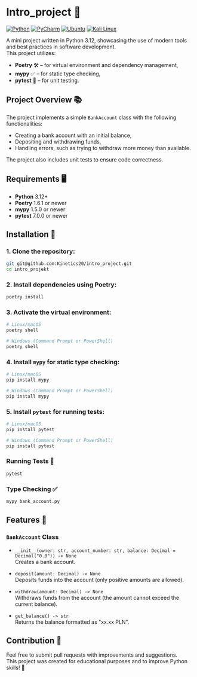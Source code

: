 # Intro_project 🎉
[![Python](https://img.shields.io/badge/Python-3.12-blue?logo=python&logoColor=white)](https://www.python.org/)
[![PyCharm](https://img.shields.io/badge/PyCharm-2025.1-blue?logo=jetbrains&logoColor=white)](https://www.jetbrains.com/pycharm/)
[![Ubuntu](https://img.shields.io/badge/Ubuntu-24.04.1_LTS-E95420?logo=ubuntu&logoColor=white)](https://ubuntu.com/)
[![Kali Linux](https://img.shields.io/badge/Kali_Linux-2025.1-557C99?logo=kali-linux&logoColor=white)](https://www.kali.org/)

A mini project written in Python 3.12, showcasing the use of modern tools and best practices in software development.  
This project utilizes:

- **Poetry** 🛠️ – for virtual environment and dependency management,
- **mypy** ✅ – for static type checking,
- **pytest** 🧪 – for unit testing.

## Project Overview 📚

The project implements a simple `BankAccount` class with the following functionalities:

- Creating a bank account with an initial balance,
- Depositing and withdrawing funds,
- Handling errors, such as trying to withdraw more money than available.

The project also includes unit tests to ensure code correctness.

## Requirements 🖥️

- **Python** 3.12+
- **Poetry** 1.6.1 or newer
- **mypy** 1.5.0 or newer
- **pytest** 7.0.0 or newer

## Installation 🚀

### 1. Clone the repository:
   ```bash
   git git@github.com:Kinetics20/intro_project.git
   cd intro_projekt
```

### 2.  Install dependencies using Poetry:
```bash
poetry install
```

### 3. Activate the virtual environment:

```bash
# Linux/macOS
poetry shell
```
```bash
# Windows (Command Prompt or PowerShell)
poetry shell
```
### 4. Install `mypy` for static type checking:
```bash
# Linux/macOS
pip install mypy

# Windows (Command Prompt or PowerShell)
pip install mypy
```

### 5. Install `pytest` for running tests:
```bash
# Linux/macOS
pip install pytest

# Windows (Command Prompt or PowerShell)
pip install pytest
```
### Running Tests 🧪
```bash
pytest
```

### Type Checking ✅
```bash
mypy bank_account.py
```

## Features 🔧

### `BankAccount` Class

- `__init__(owner: str, account_number: str, balance: Decimal = Decimal("0.0")) -> None`  
  Creates a bank account.

- `deposit(amount: Decimal) -> None`  
  Deposits funds into the account (only positive amounts are allowed).

- `withdraw(amount: Decimal) -> None`  
  Withdraws funds from the account (the amount cannot exceed the current balance).

- `get_balance() -> str`  
  Returns the balance formatted as "xx.xx PLN".

## Contribution 🤝

Feel free to submit pull requests with improvements and suggestions.  
This project was created for educational purposes and to improve Python skills! 🌟
